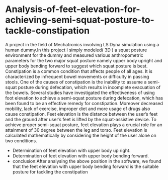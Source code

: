 # Analysis-of-feet-elevation-for-achieving-semi-squat-posture-to-tackle-constipation
A project in the field of Mechatronics involving LS Dyna simulation using a human dummy.In this project I simply modeled( 3D ) a squat posture environment for the dummy and measured various anthropometric parameters for the two major squat posture namely upper body upright and upper body bending forward to suggest which squat posture is best. 
Constipation is a common condition that affects people of all ages. It is characterized by infrequent bowel movements or difficulty in passing stools. One of the causes of constipation is the inability to assume a semi-squat posture during defecation, which results in incomplete evacuation of the bowels. 
Several studies have investigated the effectiveness of using foot elevation to achieve a semi-squat posture during defecation, which has been found to be an effective remedy for constipation. Moreover decreased mobility, lack of exercise, improper diet and more usage of drugs also cause constipation. 
Feet elevation is the distance between the user’s feet and the ground after user’s feet is lifted by the squat-assistive device. To achieve proper semi-squat posture, feet  elevation plays a crucial role for an attainment of 30 degree between the leg and torso.
Feet elevation is calculated mathematically by considering the height of the user alone on two conditions.
 - Determination of feet elevation with upper body up right.
 - Determination of feet elevation with upper body bending forward.
- conclusion:After analysing the above position in the software, we found that the feet elevation with upper body bending forward is the suitable posture for tackling the constipation
